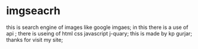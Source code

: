 # imgseacrh
this is search engine of images like google imgaes;
in this there is a use of api ;
there is useing of html css javascript j-quary;
this is made by kp gurjar;
thanks for visit my site;
